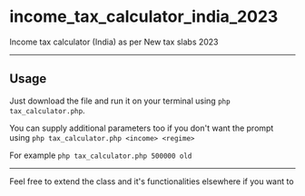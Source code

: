 # income_tax_calculator_india_2023
Income tax calculator (India) as per New tax slabs 2023

---

## Usage 

Just download the file and run it on your terminal using `php tax_calculator.php`.

You can supply additional parameters too if you don't want the prompt using `php tax_calculator.php <income> <regime>`

For example `php tax_calculator.php 500000 old`

---

Feel free to extend the class and it's functionalities elsewhere if you want to
